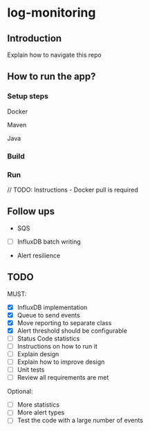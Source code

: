 # log-monitoring

## Introduction
Explain how to navigate this repo

## How to run the app?
### Setup steps
Docker

Maven

Java

### Build

### Run

// TODO: Instructions - Docker pull is required

## Follow ups
- SQS
- [ ] InfluxDB batch writing
- Alert resilience

## TODO
MUST:
- [x] InfluxDB implementation
- [x] Queue to send events
- [x] Move reporting to separate class
- [x] Alert threshold should be configurable
- [ ] Status Code statistics
- [ ] Instructions on how to run it
- [ ] Explain design
- [ ] Explain how to improve design
- [ ] Unit tests
- [ ] Review all requirements are met

Optional:
- [ ] More statistics
- [ ] More alert types
- [ ] Test the code with a large number of events
